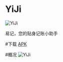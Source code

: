 # YiJi
![YiJi](https://github.com/yylyingy/YiJi/blob/master/PNG/Screenshot_2017-02-23-14-41-37.png) 

易记，您的贴身记账小助手

#下载
[APK](https://github.com/yylyingy/YiJi/blob/master/app-release.apk) 

#概况
![YiJi](https://github.com/yylyingy/YiJi/blob/master/PNG/sketch_map.png) 

 
